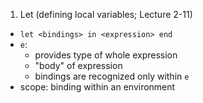  1. Let (defining local variables; Lecture 2-11)

   * `let <bindings> in <expression> end`
   * `e`:
     * provides type of whole expression
     * "body" of expression
     * bindings are recognized only within `e`
   * scope: binding within an environment






